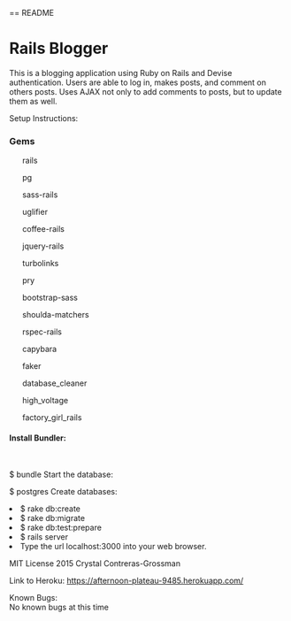 == README

<h1>Rails Blogger</h1>

This is a blogging application using Ruby on Rails and Devise authentication. Users are able to log in, makes posts, and comment on others posts. Uses AJAX not only to add comments to posts, but to update them as well.

Setup Instructions:

<h3>Gems</h3>
<ul>rails</ul>
<ul>pg</ul>
<ul>sass-rails</ul>
<ul>uglifier</ul>
<ul>coffee-rails</ul>
<ul>jquery-rails</ul>
<ul>turbolinks</ul>
<ul>pry</ul>
<ul>bootstrap-sass</ul>
<ul>shoulda-matchers</ul>
<ul>rspec-rails</ul>
<ul>capybara</ul>
<ul>faker</ul>
<ul>database_cleaner</ul>
<ul>high_voltage</ul>
<ul>factory_girl_rails</ul>

<h4>Install Bundler:</h4>
</br>



$ bundle
Start the database:

$ postgres
Create databases:

<li>$ rake db:create</li>
<li>$ rake db:migrate</li>
<li>$ rake db:test:prepare</li>
<li>$ rails server</li>
<li>Type the url localhost:3000 into your web browser.</li>

MIT License 2015 Crystal Contreras-Grossman

Link to Heroku:
https://afternoon-plateau-9485.herokuapp.com/


Known Bugs:
<br>
No known bugs at this time
